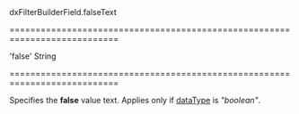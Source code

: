 <!--id-->dxFilterBuilderField.falseText<!--/id-->
===========================================================================
<!--default-->'false'<!--/default-->
<!--type-->String<!--/type-->
===========================================================================

<!--shortDescription-->
Specifies the **false** value text. Applies only if [dataType](/Documentation/ApiReference/UI_Widgets/dxFilterBuilder/Field/#dataType) is *"boolean"*.
<!--/shortDescription-->

<!--fullDescription-->

<!--/fullDescription-->
